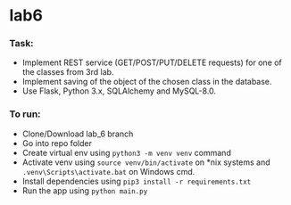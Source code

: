 # lab6
### Task:
 - Implement REST service (GET/POST/PUT/DELETE requests) for one of the classes from 3rd lab.
 - Implement saving of the object of the chosen class in the database.
 - Use Flask, Python 3.x, SQLAlchemy and MySQL-8.0.

### To run:
  - Clone/Download lab_6 branch
  - Go into repo folder
  - Create virtual env using `python3 -m venv venv` command
  - Activate venv using `source venv/bin/activate` on \*nix systems and `.venv\Scripts\activate.bat` on Windows cmd.
  - Install dependencies using `pip3 install -r requirements.txt`
  - Run the app using `python main.py`
